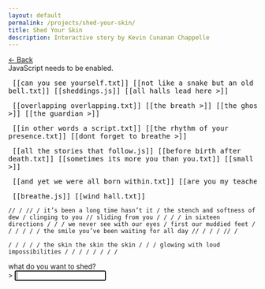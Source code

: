 ```yaml
---
layout: default
permalink: /projects/shed-your-skin/
title: Shed Your Skin
description: Interactive story by Kevin Cunanan Chappelle
---
```


<link rel="stylesheet" href="/assets/css/shed-your-skin.css" />

<div id="story">
    <div id="backArrow" class="navigation">
        <a href="javascript:void(0)">← Back</a>
    </div>
    <noscript>JavaScript needs to be enabled.</noscript>
</div>

<storydata name="shed your skin" startnode="1" creator="Twine" creator-version="2.10.0" format="Harlowe"
    format-version="3.3.9" ifid="8CF19DB7-183D-4DFC-9D35-17A1997CD2FA" options="" tags="" zoom="1" hidden>
    <passagedata pid="1" name="shed your skin" tags="" position="600,300" size="100,100">
        <pre>
            [[can you see yourself.txt]]
            [[not like a snake but an old ringing bell.txt]]
            [[sheddings.js]]
            [[all halls lead here >]]
            </pre>
    </passagedata>
    <passagedata pid="2" name="all halls lead here >" tags="" position="800,675" size="100,100">
        <pre>
            [[overlapping overlapping.txt]]
            [[the breath >]]
            [[the ghost >]]
            [[the guardian >]]
            </pre>
    </passagedata>
    <passagedata pid="3" name="the breath >" tags="" position="1000,800" size="100,100">
        <pre>
            [[in other words a script.txt]]
            [[the rhythm of your presence.txt]]
            [[dont forget to breathe >]]
            </pre>
    </passagedata>
    <passagedata pid="4" name="the ghost >" tags="" position="1000,1300" size="100,100">
        <pre>
            [[all the stories that follow.js]]
            [[before birth after death.txt]]
            [[sometimes its more you than you.txt]]
            [[small routines >]]
            </pre>
    </passagedata>
    <passagedata pid="5" name="the guardian >" tags="" position="1000,2050" size="100,100">
        <pre>
            [[and yet we were all born within.txt]]
            [[are you my teacher.txt]]
            </pre>
    </passagedata>
    <passagedata pid="6" name="dont forget to breathe >" tags="" position="1200,1050" size="100,100">
        <pre>
            [[breathe.js]]
            [[wind hall.txt]]
            </pre>
    </passagedata>
    <passagedata pid="7" name="can you see yourself.txt" tags="" position="800,300" size="100,100">
        <pre>
            `
            // /
            // /
            it’s been a long time hasn’t it /
            the stench and softness of dew / clinging
            to you // sliding from you / / / /
            in sixteen directions / / /
            we never see with our eyes / first
            our muddied feet / / / / / /
            the smile you’ve been waiting for all day
            // / / /
            // /
            `
            </pre>
    </passagedata>
    <passagedata pid="8" name="not like a snake but an old ringing bell.txt" tags="" position="800,425" size="100,100">
        <pre>
            `
            /
            / / / /
            the skin the skin the skin / / /
            glowing with loud impossibilities
            / / / / / / /
            /
            `
            </pre>
    </passagedata>
    <passagedata pid="9" name="sheddings.js" tags="" position="800,550" size="100,100">
        <div id="terminalContainer">
            <label for="intentionInput">what do you want to shed?</label>
            <div id="terminalPrompt">
                <span>> </span>
                <input type="text" id="intentionInput" autofocus>
            </div>
        </div>
        <script>
            (() => {
                const terminalContainer = document.getElementById("terminalContainer");

                const promptForInput = () => {
                    const prompt = document.createElement("div");
                    prompt.innerHTML = `<span>> </span><input type="text"
            id="intentionInput" autofocus>`;
                    terminalContainer.appendChild(prompt);

                    const terminalInput = prompt.querySelector("#intentionInput");
                    terminalInput.addEventListener("keydown", (event) => {
                        if (event.key === "Enter") {
                            event.preventDefault();
                            handleInput(terminalInput.value.trim(), prompt);
                        }
                    });

                    terminalInput.focus();
                };

                const handleInput = (intention, prompt) => {
                    if (!intention) return;

                    const terminalInput = prompt.querySelector("#intentionInput");
                    terminalInput.disabled = true;

                    const skin = intention.split('');
                    let sheddable = skin.map((char, i) => (char !== ' ' ? i : null)).filter(i => i !== null);

                    const displaySkin = () => {
                        const line = document.createElement("div");
                        line.textContent = skin.join('');
                        terminalContainer.appendChild(line);
                        terminalContainer.scrollTop = terminalContainer.scrollHeight;
                    };

                    const shedSkin = () => {
                        if (!sheddable.length) return;
                        const fate = Math.floor(Math.random() * sheddable.length);
                        const choice = sheddable[fate];
                        skin[choice] = skin[choice] === "|" ? "!" : skin[choice] === "!" ?
                            "." : "|";
                        if (skin[choice] === ".") sheddable.splice(fate, 1);
                        displaySkin();
                        setTimeout(shedSkin, 500);
                    };

                    displaySkin();
                    setTimeout(shedSkin, 1000);
                };

                terminalContainer.innerHTML = `<div>what do you want to shed?</div>`;
                promptForInput();
            })();
        </script>
    </passagedata>
    <passagedata pid="10" name="overlapping overlapping.txt" tags="" position="1000,675" size="100,100">
        <pre>
            `
            / / / / / / / / ///
            / / / / / / / / ///
            this is where our trinities meet / / / / ///
            or rather they have already met / / / / ///
            when you learned that another / other / wasn’t / / ///
            you are a combination lock turning and turning and / / ///
            never meant to unlock and never meant to / / / ///
            settle on three numbers but it’s the turning / / ///
            it’s all happening outside your head / your daring ///
            invitations of love / to love in love / / ///
            / / / / / / / / ///
            / / / / / / / / ///
            `
            </pre>
    </passagedata>
    <passagedata pid="11" name="in other words a script.txt" tags="" position="1200,800" size="100,100">
        <pre>
            `
            /////////
            /// //// // //// //// /// ///////// //// [space]
            the rest of your life and (nothing) more
            how many breaths?
            /// //// ////////
            ////////
            `
            </pre>
    </passagedata>
    <passagedata pid="12" name="the rhythm of your presence.txt" tags="" position="1200,925" size="100,100">
        <pre>
            `
            ///// /// /// ///// /////// /// ////
            /// ///// /// /// ///// /////// /// //// //////// [time]
            new steps and old steps tracing the same patterns
            not a matter of surprise but /// //// ////////
            the calm quiet rehearsal of whispers
            at once ///// ///////// // //////// ////////
            // //// ///// ///////// // //////// ////////
            //// ///// ///////// // ////////
            `
            </pre>
    </passagedata>
    <passagedata pid="13" name="all the stories that follow.js" tags="" position="1200,1300" size="100,100">
        <div id="storyContainer"></div>
        <script>
            (() => {
                const storyContainer = document.getElementById("storyContainer");

                const gentleWhisperInYourEar = () => {
                    const question = document.createElement("div");
                    question.textContent = "you are not the first to ask this question.";
                    storyContainer.appendChild(question);

                    const prompt = document.createElement("div");
                    prompt.innerHTML = `remember this memory again? [y/n] <input type="text"
            id="responseInput" autofocus>`;
                    storyContainer.appendChild(prompt);

                    const responseInput = prompt.querySelector("#responseInput");
                    responseInput.addEventListener("keydown", (event) => {
                        if (event.key === "Enter") {
                            event.preventDefault();
                            handleResponse(responseInput.value.trim().toLowerCase(), prompt);
                        }
                    });

                    responseInput.focus();
                };

                const handleResponse = (choice, prompt) => {
                    prompt.querySelector("#responseInput").disabled = true;

                    if (choice === "y" || choice === "yes") {
                        gentleWhisperInYourEar();
                    } else if (choice === "n" || choice === "no") {
                        const farewell = document.createElement("div");
                        farewell.textContent = "may you find more selves in the memories you choose to keep.";
                        storyContainer.appendChild(farewell);
                    } else {
                        const thirdPath = document.createElement("div");
                        thirdPath.textContent = "you are courageous to take the third path.";
                        storyContainer.appendChild(thirdPath);
                    }
                };

                gentleWhisperInYourEar();
            })();
        </script>
    </passagedata>
    <passagedata pid="14" name="before birth after death.txt" tags="" position="1200,1425" size="100,100">
        <pre>
            `
            / /
            / / / / / /
            the doors the windows remember you before you knew your name /
            the bones crumbling deep underground remember your tragedies /
            the humid insomniac forest remembers the moment you became /
            the swirling prophets of day remember everything you forgot /
            the wild gestures remember when you needed a change / /
            just as you were about to speak you forgot the soft dream /
            you forgot you remember too / / / /
            / / / / / /
            / /
            `
            </pre>
    </passagedata>
    <passagedata pid="15" name="sometimes its more you than you.txt" tags="" position="1200,1550" size="100,100">
        <pre>
            `
            / / / / / / / / / / / / / / / / / /
            / often / the sum of everything /
            / you know / it makes you laugh /
            / / / / / / / / / / / / / / / / / /
            `
            </pre>
    </passagedata>
    <passagedata pid="16" name="small routines >" tags="" position="1200,1675" size="100,100">
        <pre>
            [[anytime.txt]]
            [[that crucial moment.txt]]
            [[thursday.txt]]
            </pre>
    </passagedata>
    <passagedata pid="17" name="breathe.js" tags="" position="1400,1050" size="100,100">
        <div id="breathContainer"></div>

        <script>
            (() => {
                const YOUR_HEARTBEAT = [300, 800];
                const YOUR_PACE = 10;
                const breathContainer = document.getElementById("breathContainer");

                const guideWind = async (phase) => {
                    let conduit, start, end, step;

                    switch (phase) {
                        case "draw_in":
                            conduit = ">";
                            start = 1;
                            end = YOUR_PACE;
                            step = 1;
                            break;
                        case "stillness":
                            conduit = "=";
                            start = YOUR_PACE;
                            end = YOUR_PACE;
                            step = 0;
                            break;
                        case "let_out":
                            conduit = "<";
                            start = YOUR_PACE;
                            end = 1;
                            step = -1;
                            break;
                    }

                    for (let i = start, moment = 0; step === 0 ? moment < YOUR_PACE : i !== end + step; i += step, moment++) {
                        breathContainer.textContent += conduit.repeat(i) + "\n";
                        breathContainer.scrollTop = breathContainer.scrollHeight;
                        await new Promise((resolve) => setTimeout(resolve, YOUR_HEARTBEAT[moment % YOUR_HEARTBEAT.length]));
                    }
                };

                (async () => {
                    await new Promise((resolve) => setTimeout(resolve, 1000));
                    await guideWind("draw_in");
                    await guideWind("stillness");
                    await guideWind("let_out");
                    await new Promise((resolve) => setTimeout(resolve, 1000));
                })();
            })();
        </script>
    </passagedata>
    <passagedata pid="18" name="wind hall.txt" tags="" position="1400,1175" size="100,100">
        <pre>
            `
            / / / /
            / / / / /////
            resonance of stones / the stone split by
            the wind / your first breaths welcomed to the hall
            nothing stays long enough to grow stale
            always moving with expanse
            / feeling contraction without smallness
            this is divine registration
            your time is yours to begin
            / feeling duration and its certainty
            / / ////////
            / / /
            `
            </pre>
    </passagedata>
    <passagedata pid="19" name="anytime.txt" tags="" position="1400,1675" size="100,100">
        <pre>
            `
            /// ///
            /// /// ///
            /// /// /// we’re all on the phone ///
            unbreakable copy machine of silent sentences
            /// /// /// content with presence we don’t hang up
            /// lightning flashes across the earth ///
            gradually our breaths swim upstream ///
            /// /// /// ///
            /// /// ///
            `
            </pre>
    </passagedata>
    <passagedata pid="20" name="that crucial moment.txt" tags="" position="1400,1800" size="100,100">
        <pre>
            `
            / /
            ////////// / / / / / / /
            when everything / falls into /
            finally dreams of something new /
            petals leisurely sorting into piles ////////
            effervescent fantasy emerges from the singular
            out of the cave built / up and out
            up and out / up and out /
            // / / / / / / /
            / / /
            `
            </pre>
    </passagedata>
    <passagedata pid="21" name="thursday.txt" tags="" position="1400,1925" size="100,100">
        <pre>
            `
            / / / / / / / / / / / / / / / / / / / / / / /
            / it’s another thursday it’s every thursday /
            / / / / / / / / / / / / / / / / / / / / / / /
            `
            </pre>
    </passagedata>
    <passagedata pid="22" name="and yet we were all born within.txt" tags="" position="1200,2050" size="100,100">
        <pre>
            `
            / / / / / / / / / /
            / / / / / / / / / / / / / /
            none of us / without / / / / / / / / /
            even the unspeaking stone admonished by river run
            is a vessel / as it tossed itself about
            skies and mountains away / / / / / /
            it was never held it did not / / / / / /
            speak its soul unto the wind / / / / / /
            a life of chaos compressed to cold
            hollowness / the essence escaped
            / / / / / / / /
            / / / /
            `
            </pre>
    </passagedata>
    <passagedata pid="23" name="are you my teacher.txt" tags="" position="1200,2175" size="100,100">
        <pre>
            `
            ///////////////////////////////////////////////////
            who will dissolve me? ask for what you already have
            ///////////////////////////////////////////////////
            `
            </pre>
    </passagedata>
</storydata>

<script src="/assets/js/shed-your-skin.js"></script>